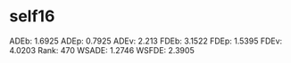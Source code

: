 # self16

ADEb: 1.6925
ADEp: 0.7925
ADEv: 2.213
FDEb: 3.1522
FDEp: 1.5395
FDEv: 4.0203
Rank: 470
WSADE: 1.2746
WSFDE: 2.3905